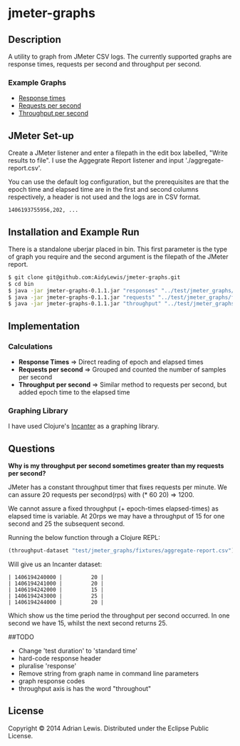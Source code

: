 # jmeter-graphs

## Description
A utility to graph from JMeter CSV logs. The currently supported graphs are response times, requests per second and throughput per second.

### Example Graphs
* [Response times](./examples/sample-response-times.png)
* [Requests per second]( ./examples/sample-requests.png)
* [Throughput per second]( ./examples/sample-throughput.png)

## JMeter Set-up
Create a JMeter listener and enter a filepath in the edit box labelled, "Write results to file". I use the Aggegrate Report listener and input './aggregate-report.csv'.

You can use the default log configuration, but the prerequisites are that the epoch time and elapsed time are in the first and second columns respectively, a header is not used and the logs are in CSV format. 

```log
1406193755956,202, ...
```

## Installation and Example Run
There is a standalone uberjar placed in bin. This first parameter is the type of graph you require and the second argument is the filepath of the JMeter report.

```bash 
$ git clone git@github.com:AidyLewis/jmeter-graphs.git
$ cd bin
$ java -jar jmeter-graphs-0.1.1.jar "responses" "../test/jmeter_graphs/fixtures/aggregate-report.csv"
$ java -jar jmeter-graphs-0.1.1.jar "requests" "../test/jmeter_graphs/fixtures/aggregate-report.csv"
$ java -jar jmeter-graphs-0.1.1.jar "throughput" "../test/jmeter_graphs/fixtures/aggregate-report.csv"
```

## Implementation 

### Calculations

* **Response Times** => Direct reading of epoch and elapsed times
* **Requests per second** => Grouped and counted the number of samples per second 
* **Throughput per second** => Similar method to requests per second, but added epoch time to the elapsed time

### Graphing Library
I have used Clojure's [Incanter](https://github.com/incanter/incanter) as a graphing library.

## Questions
**Why is my throughput per second sometimes greater than my requests per second?**

JMeter has a constant throughput timer that fixes requests per minute. We can assure 20 requests per second(rps) with
(* 60 20) => 1200. 

We cannot assure a fixed throughput (+ epoch-times elapsed-times) as elapsed time is variable. At 20rps we may have a throughput of 15 for one second and 25 the subsequent second. 

Running the below function through a Clojure REPL:
```clojure
(throughput-dataset "test/jmeter_graphs/fixtures/aggregate-report.csv")
````

Will give us an Incanter dataset:
```log
| 1406194240000 |         20 |
| 1406194241000 |         20 |
| 1406194242000 |         15 |
| 1406194243000 |         25 |
| 1406194244000 |         20 |
```

Which show us the time period the throughput per second occurred. In one second we have 15, whilst the next second returns 25. 

##TODO
* Change 'test duration' to 'standard time'
* hard-code response header
* pluralise 'response'
* Remove string from graph name in command line parameters 
* graph response codes
* throughput axis is has the word "throughout"



## License
Copyright © 2014 Adrian Lewis. Distributed under the Eclipse Public License.
